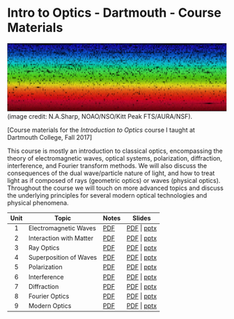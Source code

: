# Intro to Optics - Dartmouth - Course Materials
![Solar Spectrum](/solar_spectrum.jpg?raw=true "Solar Spectrum")  
(image credit: N.A.Sharp, NOAO/NSO/Kitt Peak FTS/AURA/NSF).  

[Course materials for the *Introduction to Optics* course I taught at Dartmouth College, Fall 2017]  

This course is mostly an introduction to classical optics, encompassing the theory of electromagnetic waves, optical systems, polarization, diffraction, interference, and Fourier transform methods. We will also discuss the consequences of the dual wave/particle nature of light, and how to treat light as if composed of rays (geometric optics) or waves (physical optics). Throughout the course we will touch on more advanced topics and discuss the underlying principles for several modern optical technologies and physical phenomena.  

| Unit |          Topic          |    Notes     |    Slides     | 
|:----:| ----------------------- | ------------ | ------------- |
| 1    | Electromagnetic Waves | [PDF](/class_notes/class_notes-unit1.pdf) | [PDF](/class_slides/class_slides-unit1.pdf) \| [pptx](/class_slides/class_slides-unit1.pptx) |
| 2    | Interaction with Matter | [PDF](/class_notes/class_notes-unit2.pdf) | [PDF](/class_slides/class_slides-unit2.pdf) \| [pptx](/class_slides/class_slides-unit2.pptx) |
| 3    | Ray Optics | [PDF](/class_notes/class_notes-unit3.pdf) | [PDF](/class_slides/class_slides-unit3.pdf) \| [pptx](/class_slides/class_slides-unit3.pptx) |
| 4    | Superposition of Waves | [PDF](/class_notes/class_notes-unit4.pdf) | [PDF](/class_slides/class_slides-unit4.pdf) \| [pptx](/class_slides/class_slides-unit4.pptx) |
| 5    | Polarization | [PDF](/class_notes/class_notes-unit5.pdf) | [PDF](/class_slides/class_slides-unit5.pdf) \| [pptx](/class_slides/class_slides-unit5.pptx) |
| 6    | Interference | [PDF](/class_notes/class_notes-unit6.pdf) | [PDF](/class_slides/class_slides-unit6.pdf) \| [pptx](/class_slides/class_slides-unit6.pptx) |
| 7    | Diffraction | [PDF](/class_notes/class_notes-unit7.pdf) | [PDF](/class_slides/class_slides-unit7.pdf) \| [pptx](/class_slides/class_slides-unit7.pptx) |
| 8    | Fourier Optics | [PDF](/class_notes/class_notes-unit8.pdf) | [PDF](/class_slides/class_slides-unit8.pdf) \| [pptx](/class_slides/class_slides-unit8.pptx) |
| 9    | Modern Optics | [PDF](/class_notes/class_notes-unit9.pdf) | [PDF](/class_slides/class_slides-unit9.pdf) \| [pptx](/class_slides/class_slides-unit9.pptx) |
